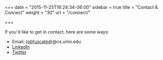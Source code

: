 +++
date = "2015-11-25T16:24:34-06:00"
sidebar = true
title = "Contact & Connect"
weight = "30"
url = "/connect/"

+++

If you'd like to get in contact, here are some ways:

* Email: <a href="http://www.google.com/recaptcha/mailhide/d?k=01UsvkXJnhrL85xDXupv4ysg==&amp;c=WN8FlqiKz9nu5S4zzEoZwQz023UG3t8MWM2nJrwyJMw=" onclick="window.open('http://www.google.com/recaptcha/mailhide/d?k\07501UsvkXJnhrL85xDXupv4ysg\75\75\46c\75WN8FlqiKz9nu5S4zzEoZwQz023UG3t8MWM2nJrwyJMw\075', '', 'toolbar=0,scrollbars=0,location=0,statusbar=0,menubar=0,resizable=0,width=500,height=300'); return false;" title="Reveal this e-mail address">(obfuscated)</a>@cs.umn.edu
* [LinkedIn](https://www.linkedin.com/in/maxharper)
* [Twitter](https://twitter.com/maxharp3r)
